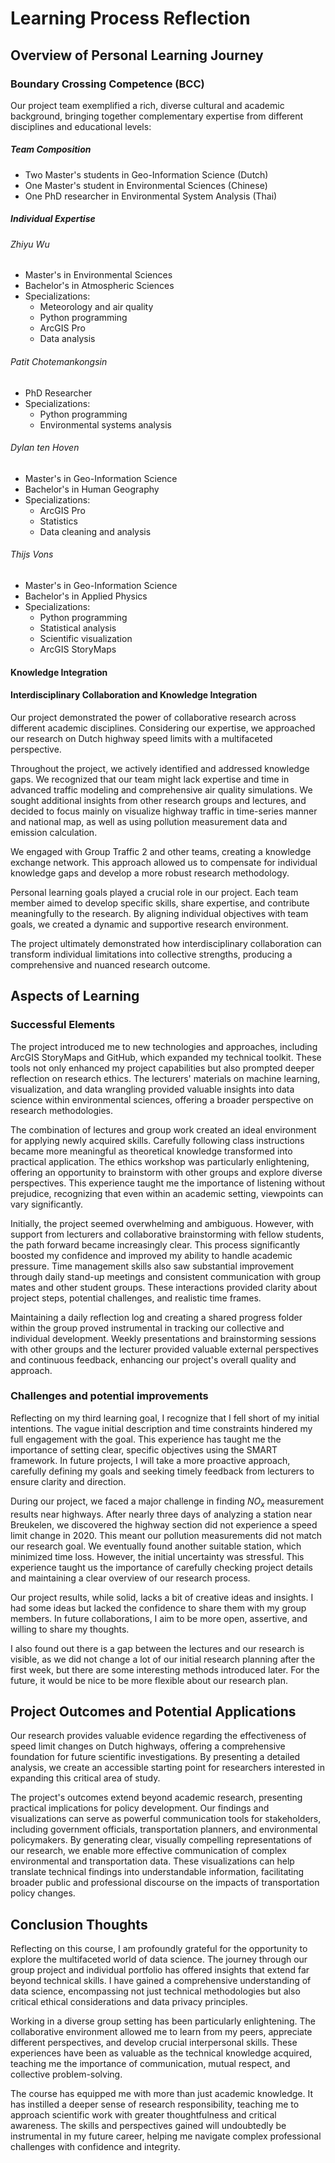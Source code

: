 # Learning Process Reflection

## Overview of Personal Learning Journey

### Boundary Crossing Competence (BCC)

Our project team exemplified a rich, diverse cultural and academic background, bringing together complementary expertise from different disciplines and educational levels:

##### Team Composition
- Two Master's students in Geo-Information Science (Dutch)
- One Master's student in Environmental Sciences (Chinese)
- One PhD researcher in Environmental System Analysis (Thai)

##### Individual Expertise

###### Zhiyu Wu
- Master's in Environmental Sciences
- Bachelor's in Atmospheric Sciences
- Specializations:
  - Meteorology and air quality
  - Python programming
  - ArcGIS Pro
  - Data analysis

###### Patit Chotemankongsin
- PhD Researcher
- Specializations:
  - Python programming
  - Environmental systems analysis

###### Dylan ten Hoven
- Master's in Geo-Information Science
- Bachelor's in Human Geography
- Specializations:
  - ArcGIS Pro
  - Statistics
  - Data cleaning and analysis

###### Thijs Vons
- Master's in Geo-Information Science
- Bachelor's in Applied Physics
- Specializations:
  - Python programming
  - Statistical analysis
  - Scientific visualization
  - ArcGIS StoryMaps

#### Knowledge Integration
#### Interdisciplinary Collaboration and Knowledge Integration

Our project demonstrated the power of collaborative research across different academic disciplines. Considering our expertise, we approached our research on Dutch highway speed limits with a multifaceted perspective.

Throughout the project, we actively identified and addressed knowledge gaps. We recognized that our team might lack expertise and time in advanced traffic modeling and comprehensive air quality simulations. We sought additional insights from other research groups and lectures, and decided to focus mainly on visualize highway traffic in time-series manner and national map, as well as using pollution measurement data and emission calculation.

We engaged with Group Traffic 2 and other teams, creating a knowledge exchange network. This approach allowed us to compensate for individual knowledge gaps and develop a more robust research methodology.

Personal learning goals played a crucial role in our project. Each team member aimed to develop specific skills, share expertise, and contribute meaningfully to the research. By aligning individual objectives with team goals, we created a dynamic and supportive research environment.

The project ultimately demonstrated how interdisciplinary collaboration can transform individual limitations into collective strengths, producing a comprehensive and nuanced research outcome.

## Aspects of Learning

### Successful Elements
The project introduced me to new technologies and approaches, including ArcGIS StoryMaps and GitHub, which expanded my technical toolkit. These tools not only enhanced my project capabilities but also prompted deeper reflection on research ethics. The lecturers' materials on machine learning, visualization, and data wrangling provided valuable insights into data science within environmental sciences, offering a broader perspective on research methodologies.

The combination of lectures and group work created an ideal environment for applying newly acquired skills. Carefully following class instructions became more meaningful as theoretical knowledge transformed into practical application. The ethics workshop was particularly enlightening, offering an opportunity to brainstorm with other groups and explore diverse perspectives. This experience taught me the importance of listening without prejudice, recognizing that even within an academic setting, viewpoints can vary significantly.

Initially, the project seemed overwhelming and ambiguous. However, with support from lecturers and collaborative brainstorming with fellow students, the path forward became increasingly clear. This process significantly boosted my confidence and improved my ability to handle academic pressure. Time management skills also saw substantial improvement through daily stand-up meetings and consistent communication with group mates and other student groups. These interactions provided clarity about project steps, potential challenges, and realistic time frames.

Maintaining a daily reflection log and creating a shared progress folder within the group proved instrumental in tracking our collective and individual development. Weekly presentations and brainstorming sessions with other groups and the lecturer provided valuable external perspectives and continuous feedback, enhancing our project's overall quality and approach.


### Challenges and potential improvements
Reflecting on my third learning goal, I recognize that I fell short of my initial intentions. The vague initial description and time constraints hindered my full engagement with the goal. This experience has taught me the importance of setting clear, specific objectives using the SMART framework. In future projects, I will take a more proactive approach, carefully defining my goals and seeking timely feedback from lecturers to ensure clarity and direction.

During our project, we faced a major challenge in finding $NO_x$ measurement results near highways. After nearly three days of analyzing a station near Breukelen, we discovered the highway section did not experience a speed limit change in 2020. This meant our pollution measurements did not match our research goal. We eventually found another suitable station, which minimized time loss. However, the initial uncertainty was stressful. This experience taught us the importance of carefully checking project details and maintaining a clear overview of our research process.

Our project results, while solid, lacks a bit of creative ideas and insights. I had some ideas but lacked the confidence to share them with my group members. In future collaborations, I aim to be more open, assertive, and willing to share my thoughts.

I also found out there is a gap between the lectures and our research is visible, as we did not change a lot of our initial research planning after the first week, but there are some interesting methods introduced later. For the future, it would be nice to be more flexible about our research plan.


## Project Outcomes and Potential Applications
Our research provides valuable evidence regarding the effectiveness of speed limit changes on Dutch highways, offering a comprehensive foundation for future scientific investigations. By presenting a detailed analysis, we create an accessible starting point for researchers interested in expanding this critical area of study.

The project's outcomes extend beyond academic research, presenting practical implications for policy development. Our findings and visualizations can serve as powerful communication tools for stakeholders, including government officials, transportation planners, and environmental policymakers. By generating clear, visually compelling representations of our research, we enable more effective communication of complex environmental and transportation data. These visualizations can help translate technical findings into understandable information, facilitating broader public and professional discourse on the impacts of transportation policy changes.


## Conclusion Thoughts
Reflecting on this course, I am profoundly grateful for the opportunity to explore the multifaceted world of data science. The journey through our group project and individual portfolio has offered insights that extend far beyond technical skills. I have gained a comprehensive understanding of data science, encompassing not just technical methodologies but also critical ethical considerations and data privacy principles.

Working in a diverse group setting has been particularly enlightening. The collaborative environment allowed me to learn from my peers, appreciate different perspectives, and develop crucial interpersonal skills. These experiences have been as valuable as the technical knowledge acquired, teaching me the importance of communication, mutual respect, and collective problem-solving.

The course has equipped me with more than just academic knowledge. It has instilled a deeper sense of research responsibility, teaching me to approach scientific work with greater thoughtfulness and critical awareness. The skills and perspectives gained will undoubtedly be instrumental in my future career, helping me navigate complex professional challenges with confidence and integrity.
